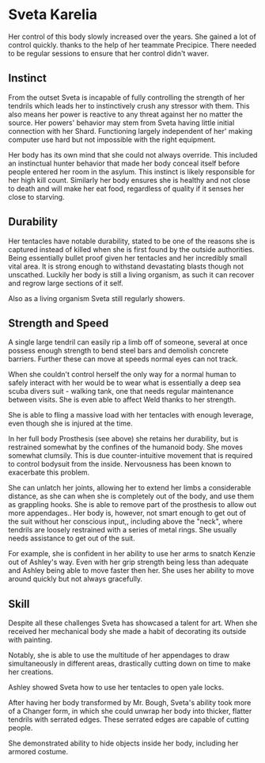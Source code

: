 # Sveta Karelia


Her control of this body slowly increased over the years. She gained a lot of control quickly. thanks to the help of her teammate Precipice. There needed to be regular sessions to ensure that her control didn't waver. 

## Instinct
From the outset Sveta is incapable of fully controlling the strength of her tendrils which leads her to instinctively crush any stressor with them. This also means her power is reactive to any threat against her no matter the source.  Her powers' behavior may stem from Sveta having little initial connection with her Shard. Functioning largely independent of her' making computer use hard but not impossible with the right equipment.

Her body has its own mind that she could not always override. This included an instinctual hunter behavior that made her body conceal itself before people entered her room in the asylum. This instinct is likely responsible for her high kill count. Similarly her body ensures she is healthy and not close to death and will make her eat food, regardless of quality if it senses her close to starving.

## Durability
Her tentacles have notable durability, stated to be one of the reasons she is captured instead of killed when she is first found by the outside authorities. Being essentially bullet proof given her tentacles and her incredibly small vital area.  It is strong enough to withstand devastating blasts though not unscathed. Luckily her body is still a living organism, as such it can recover and regrow large sections of it self.

Also as a living organism Sveta still regularly showers.

## Strength and Speed
A single large tendril can easily rip a limb off of someone, several at once possess enough strength to bend steel bars and demolish concrete barriers. Further these can move at speeds normal eyes can not track.

When she couldn't control herself the only way for a normal human to safely interact with her would be to wear what is essentially a deep sea scuba divers suit - walking tank, one that needs regular maintenance between visits. She is even able to affect Weld thanks to her strength.

She is able to fling a massive load with her tentacles with enough leverage, even though she is injured at the time.




In her full body Prosthesis (see above) she retains her durability, but is restrained somewhat by the confines of the humanoid body. She moves somewhat clumsily. This is due counter-intuitive movement that is required to control bodysuit from the inside. Nervousness has been known to exacerbate this problem.

She can unlatch her joints, allowing her to extend her limbs a considerable distance, as she can when she is completely out of the body, and use them as grappling hooks. She is able to remove part of the prosthesis to allow out more appendages.. Her body is, however, not smart enough to get out of the suit without her conscious input,, including above the "neck", where tendrils are loosely restrained with a series of metal rings. She usually needs assistance to get out of the suit.

For example, she is confident in her ability to use her arms to snatch Kenzie out of Ashley's way. Even with her grip strength being less than adequate and Ashley being able to move faster then her. She uses her ability to move around quickly but not always gracefully. 

## Skill
Despite all these challenges Sveta has showcased a talent for art. When she received her mechanical body she made a habit of decorating its outside with painting.

Notably, she is able to use the multitude of her appendages to draw simultaneously in different areas, drastically cutting down on time to make her creations.

Ashley showed Sveta how to use her tentacles to open yale locks.




After having her body transformed by Mr. Bough, Sveta's ability took more of a Changer form, in which she could unwrap her body into thicker, flatter tendrils with serrated edges. These serrated edges are capable of cutting people.

She demonstrated ability to hide objects inside her body, including her armored costume.

